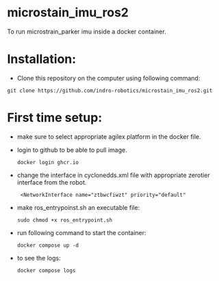 # microstain_imu_ros2

To run microstrain_parker imu inside a docker container.

# Installation:

* Clone this repository on the computer using following command:

```
git clone https://github.com/indro-robotics/microstain_imu_ros2.git
```
# First time setup:
* make sure to select appropriate agilex platform in the docker file.
* login to github to be able to pull image.
  
  ```
  docker login ghcr.io 
  ```
* change the interface in cyclonedds.xml file with appropriate zerotier interface from the robot.
  ```
   <NetworkInterface name="ztbwcfiwzt" priority="default"
  ```
* make ros_entrypoinst.sh an executable file:
  ```
  sudo chmod +x ros_entrypoint.sh
  ```
* run following command to start the container:
  ```
  docker compose up -d
  ```
* to see the logs:
  ```
  docker compose logs
  ```
